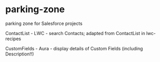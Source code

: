 # parking-zone
parking zone for Salesforce projects

ContactList - LWC - search Contacts; adapted from ContactList in lwc-recipes

CustomFields - Aura - display details of Custom Fields (including Description!!)

